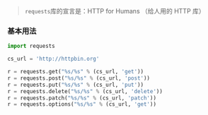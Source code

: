 > `requests`库的宣言是：HTTP for Humans （给人用的 HTTP 库）

### 基本用法

```py
import requests

cs_url = 'http://httpbin.org'

r = requests.get("%s/%s" % (cs_url, 'get'))
r = requests.post("%s/%s" % (cs_url, 'post'))
r = requests.put("%s/%s" % (cs_url, 'put'))
r = requests.delete("%s/%s" % (cs_url, 'delete'))
r = requests.patch("%s/%s" % (cs_url, 'patch'))
r = requests.options("%s/%s" % (cs_url, 'get'))
```



